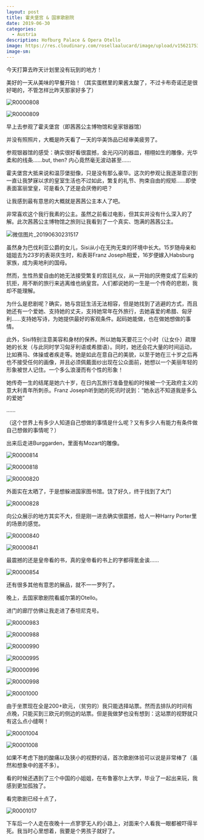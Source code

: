 ```yaml
---
layout: post
title: 霍夫堡宫 & 国家歌剧院
date: 2019-06-30
categories:
  - Austria
description: Hofburg Palace & Opera Otello
image: https://res.cloudinary.com/rosellaalucard/image/upload/v1562175344/R0001017_thpnis.jpg
image-sm:
---
```


今天打算去昨天计划里没有玩到的地方！

美好的一天从美味的早餐开始！（其实蛋糕里的果酱太酸了，不过卡布奇诺还是很好喝的，不管怎样比昨天那家好多了）

![R0000808](https://res.cloudinary.com/rosellaalucard/image/upload/v1562175099/R0000808_pvsbnx.jpg)

![R0000809](https://res.cloudinary.com/rosellaalucard/image/upload/v1562175101/R0000809_dlkghd.jpg)

早上去参观了霍夫堡宫（即茜茜公主博物馆和皇家银器馆）

并没有照照片，大概是昨天看了一天的华美饰品已经审美疲劳了。

参观银器馆的感受：确实很好看很震撼，金光闪闪的器皿，栩栩如生的雕像，光华柔和的线条……but, then? 内心竟然毫无波动甚至……

霍夫堡宫大抵来说和温莎堡挺像，只是没有那么豪华。这次的参观让我逐渐意识到一直让我梦寐以求的皇室生活也不过如此，繁复的礼节、拘束自由的规矩……即使表面富丽堂皇，可是看久了还是会厌倦的吧？

让我感到最有意思的大概就是茜茜公主本人了吧。

非常喜欢这个我行我素的公主。虽然之前看过电影，但其实并没有什么深入的了解。此次茜茜公主博物馆之旅则让我看到了一个真实、饱满的茜茜公主。

![微信图片_20190630231517](https://res.cloudinary.com/rosellaalucard/image/upload/v1562175366/%E5%BE%AE%E4%BF%A1%E5%9B%BE%E7%89%87_20190630231517_ndzqgs.jpg)

虽然身为巴伐利亚公爵的女儿，Sisi从小在无拘无束的环境中长大。15岁随母亲和姐姐去为23岁的表哥庆生时，和表哥Franz Joseph相爱，16岁便嫁入Habsburg家族，成为奥地利的国母。

然而，生性热爱自由的她无法接受繁复的宫廷礼仪，从一开始的厌倦变成了后来的抗拒，用不断的旅行来逃离维也纳皇宫。人们都说她的一生是一个传奇的悲剧，我却不能理解。

为什么是悲剧呢？确实，她与宫廷生活无法相容，但是她找到了逃避的方式，而且她还有一个爱她、支持她的丈夫，支持她常年在外旅行，去她喜爱的希腊、匈牙利……支持她写诗，为她提供最好的客观条件。起码她能做，也在做她想做的事情。

此外，Sisi特别注意美容和身材的保养。所以她每天要花三个小时（让女仆）疏理她的长发（与此同时学习匈牙利语或希腊语）。同时，她还会花大量的时间运动，比如赛马、体操或者疾走等。她是如此在意自己的美貌，以至于她在三十岁之后再也不接受任何的画像，并且必须佩戴面纱出现在公众面前，她想以一个美丽年轻的形象被世人记住。一个多么浪漫而有个性的形象！

她传奇一生的结尾是她六十岁，在日内瓦旅行准备登船的时候被一个无政府主义的意大利青年所刺杀。Franz Joseph听到她的死讯时说到：“她永远不知道我是多么的爱她”

……

（这个世界上有多少人知道自己想做的事情是什么呢？又有多少人有能力有条件做自己想做的事情呢？）

出来后走进Burggarden，里面有Mozart的雕像。

![R0000814](https://res.cloudinary.com/rosellaalucard/image/upload/v1562175106/R0000814_jjgpjy.jpg)

![R0000818](https://res.cloudinary.com/rosellaalucard/image/upload/v1562175106/R0000818_ywhgga.jpg)

![R0000820](https://res.cloudinary.com/rosellaalucard/image/upload/v1562175112/R0000820_kkygfr.jpg)

外面实在太晒了，于是想躲进国家图书馆。饶了好久，终于找到了大门

![R0000828](C:\Users\zhuqi\OneDrive\桌面\miscellany\Austria\R0000828.JPG)

向公众展示的地方其实不大，但是刚一进去确实很震撼，给人一种Harry Porter里的场景的感觉。

![R0000840](https://res.cloudinary.com/rosellaalucard/image/upload/v1562175121/R0000840_brfcz9.jpg)

![R0000841](https://res.cloudinary.com/rosellaalucard/image/upload/v1562175122/R0000841_ibzm1v.jpg)

最震撼的还是皇帝看的书，真的皇帝看的书上的字都得氪金诶……

![R0000854](https://res.cloudinary.com/rosellaalucard/image/upload/v1562175141/R0000854_fnym3y.jpg)

还有很多其他有意思的展品，就不一一罗列了。

晚上，去国家歌剧院看威尔第的Otello。

进门的廊厅仿佛让我走进了泰坦尼克号。

![R0000983](https://res.cloudinary.com/rosellaalucard/image/upload/v1562175318/R0000983_rqwrhc.jpg)

![R0000988](https://res.cloudinary.com/rosellaalucard/image/upload/v1562175317/R0000988_qsdz3e.jpg)

![R0000990](https://res.cloudinary.com/rosellaalucard/image/upload/v1562175320/R0000990_g66ezn.jpg)

![R0000995](https://res.cloudinary.com/rosellaalucard/image/upload/v1562175329/R0000995_d9nmjg.jpg)

![R0000996](https://res.cloudinary.com/rosellaalucard/image/upload/v1562175336/R0000996_g1m51e.jpg)

![R0000998](C:\Users\zhuqi\OneDrive\桌面\miscellany\Austria\R0000998.JPG)

![R0001000](https://res.cloudinary.com/rosellaalucard/image/upload/v1562175335/R0001000_aefn36.jpg)

由于坐票现在全是200+欧元，（贫穷的）我只能选择站票。然而去排队的时间有点晚，只能买到三欧元的侧边的站票。但是我做梦也没有想到：这站票的视野就只有这么点小缝啊！

![R0001004](https://res.cloudinary.com/rosellaalucard/image/upload/v1562175336/R0001004_aq6qfh.jpg)

![R0001008](https://res.cloudinary.com/rosellaalucard/image/upload/v1562175338/R0001008_pthifg.jpg)

如果不考虑下肢的酸痛以及狭小的视野的话，首次歌剧体验可以说是非常棒了（虽然和想象中的差不多）。

看的时候还遇到了三个中国的小姐姐，在布鲁塞尔上大学，毕业了一起出来玩，我感到更加孤独了。

看完歌剧已经十点了，

![R0001017](https://res.cloudinary.com/rosellaalucard/image/upload/v1562175344/R0001017_thpnis.jpg)

下车后一个人走在夜晚十一点寥寥无人的小路上，对面来个人看我一眼都被吓得半死。我当时心里想着，我要是个男孩子就好了。